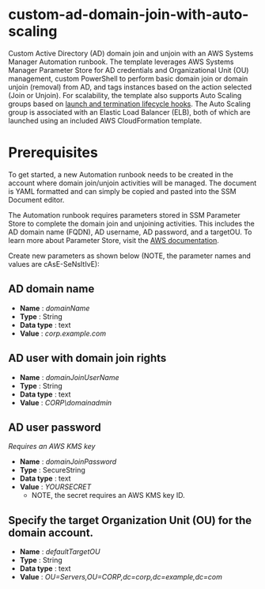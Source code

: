 # custom-ad-domain-join-with-auto-scaling
Custom Active Directory (AD) domain join and unjoin with an AWS Systems Manager Automation runbook. The template leverages AWS Systems Manager Parameter Store for AD credentials and Organizational Unit (OU) management, custom PowerShell to perform basic domain join or domain unjoin (removal) from AD, and tags instances based on the action selected (Join or Unjoin). For scalability, the template also supports Auto Scaling groups based on [launch and termination lifecycle hooks](https://docs.aws.amazon.com/autoscaling/ec2/userguide/lifecycle-hooks.html). The Auto Scaling group is associated with an Elastic Load Balancer (ELB), both of which are launched using an included AWS CloudFormation template.

# Prerequisites
To get started, a new Automation runbook needs to be created in the account where domain join/unjoin activities will be managed. The document is YAML formatted and can simply be copied and pasted into the SSM Document editor.

The Automation runbook requires parameters stored in SSM Parameter Store to complete the domain join and unjoining activities. This includes the AD domain name (FQDN), AD username, AD password, and a targetOU. To learn more about Parameter Store, visit the [AWS documentation](https://docs.aws.amazon.com/systems-manager/latest/userguide/systems-manager-parameter-store.html).

Create new parameters as shown below (NOTE, the parameter names and values are cAsE-SeNsItIvE):

## AD domain name
- **Name** : *domainName*
- **Type** : String
- **Data type** : text
- **Value** : *corp.example.com*

## AD user with domain join rights
- **Name** : *domainJoinUserName*
- **Type** : String
- **Data type** : text
- **Value** : *CORP\domainadmin*

## AD user password
*Requires an AWS KMS key*
- **Name** : *domainJoinPassword*
- **Type** : SecureString
- **Data type** : text
- **Value** : *YOURSECRET*
  - NOTE, the secret requires an AWS KMS key ID.

## Specify the target Organization Unit (OU) for the domain account.
- **Name** : *defaultTargetOU*
- **Type** : String
- **Data type** : text
- **Value** : *OU=Servers,OU=CORP,dc=corp,dc=example,dc=com*
